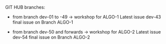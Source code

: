 GIT HUB branches:

* from branch dev-01 to -49 		-> workshop for ALGO-1
  Latest issue  dev-43
  final issue on Branch ALGO-1

* from branch dev-50 and forwards 	-> workshop for ALGO-2
  Latest issue  dev-54
  final issue on Branch ALGO-2
